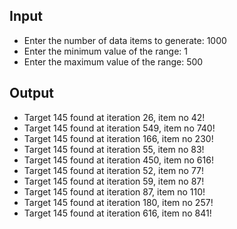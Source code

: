 ## Input
 - Enter the number of data items to generate: 1000
 - Enter the minimum value of the range: 1
 - Enter the maximum value of the range: 500

## Output
 - Target 145 found at iteration 26, item no 42!
 - Target 145 found at iteration 549, item no 740!
 - Target 145 found at iteration 166, item no 230!
 - Target 145 found at iteration 55, item no 83!
 - Target 145 found at iteration 450, item no 616!
 - Target 145 found at iteration 52, item no 77!
 - Target 145 found at iteration 59, item no 87!
 - Target 145 found at iteration 87, item no 110!
 - Target 145 found at iteration 180, item no 257!
 - Target 145 found at iteration 616, item no 841!
